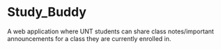 # Study_Buddy

A web application where UNT students can share class notes/important announcements for a class they are currently enrolled in.